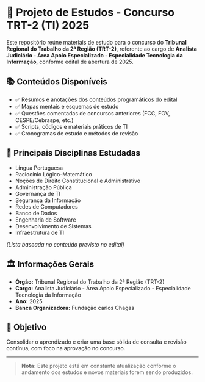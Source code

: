 # 🎯 Projeto de Estudos - Concurso TRT-2 (TI) 2025

Este repositório reúne materiais de estudo para o concurso do **Tribunal Regional do Trabalho da 2ª Região (TRT-2)**, referente ao cargo de **Analista Judiciário - Área Apoio Especializado - Especialidade Tecnologia da Informação**, conforme edital de abertura de 2025.

## 📚 Conteúdos Disponíveis

- ✅ Resumos e anotações dos conteúdos programáticos do edital
- ✅ Mapas mentais e esquemas de estudo
- ✅ Questões comentadas de concursos anteriores (FCC, FGV, CESPE/Cebraspe, etc.)
- ✅ Scripts, códigos e materiais práticos de TI
- ✅ Cronogramas de estudo e métodos de revisão

## 📝 Principais Disciplinas Estudadas

- Língua Portuguesa
- Raciocínio Lógico-Matemático
- Noções de Direito Constitucional e Administrativo
- Administração Pública
- Governança de TI
- Segurança da Informação
- Redes de Computadores
- Banco de Dados
- Engenharia de Software
- Desenvolvimento de Sistemas
- Infraestrutura de TI

*(Lista baseada no conteúdo previsto no edital)*

## 🏛️ Informações Gerais

- **Órgão:** Tribunal Regional do Trabalho da 2ª Região (TRT-2)
- **Cargo:** Analista Judiciário - Área Apoio Especializado - Especialidade Tecnologia da Informação
- **Ano:** 2025
- **Banca Organizadora:** Fundação carlos Chagas

## 🎯 Objetivo

Consolidar o aprendizado e criar uma base sólida de consulta e revisão contínua, com foco na aprovação no concurso.

---

> **Nota:** Este projeto está em constante atualização conforme o andamento dos estudos e novos materiais forem sendo produzidos.
